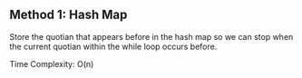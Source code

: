 ## Method 1: Hash Map

Store the quotian that appears before in the hash map so we can stop when the current quotian within the while loop occurs before.

Time Complexity: O(n)
